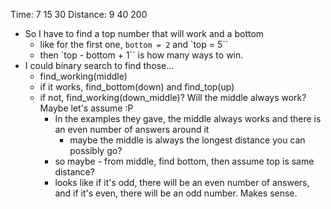 Time:      7  15   30
Distance:  9  40  200

* So I have to find a top number that will work and a bottom
    * like for the first one, `bottom = 2` and `top = 5``
    * then `top - bottom + 1`` is how many ways to win.
* I could binary search to find those...
    * find_working(middle)
    * if it works, find_bottom(down) and find_top(up)
    * if not, find_working(down_middle)? Will the middle always work? Maybe let's assume :P
        * In the examples they gave, the middle always works and there is an even number of answers around it
            * maybe the middle is always the longest distance you can possibly go?
        * so maybe - from middle, find bottom, then assume top is same distance?
        * looks like if it's odd, there will be an even number of answers, and if it's even, there will be an odd number. Makes sense.
